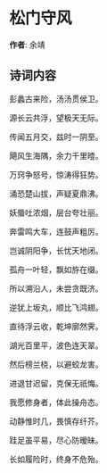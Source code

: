 # 松门守风

**作者**: 余靖

## 诗词内容

彭蠡古来险，汤汤贯侯卫。

源长云共浮，望极天无际。

传闻五月交，兹时一阴至。

飓风生海隅，余力千里曀。

万窍争怒号，惊涛得狂势。

涌恐楚山拔，声疑夏鼎沸。

妖蜃吐浓烟，层台夸壮丽。

奔雷鸣大车，连鼓声粗厉。

岂诚阴阳争，长忧天地闭。

孤舟一叶轻，飘如斿在缀。

所以溯沿人，未尝贪既济。

逆犹上坂丸，顺比飞鸿翅。

直待浮云收，乾坤廓然霁。

湖光百里平，波色连天翠。

然后榜兰桡，以避蛟龙害。

进退甘迟留，克保无祇悔。

我愿修身者，体此操舟态。

动静惟时几，畏慎存纤芥。

跬足虽平易，尽心防暧昧。

长如履险时，终身不危殆。

